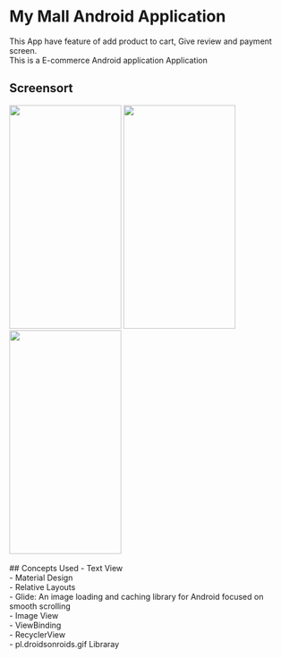 # My Mall Android Application 
This App have feature of add product to cart, Give review and payment screen.<br>
This is a E-commerce Android application Application <br>

## Screensort
<img src="https://user-images.githubusercontent.com/69913088/95423825-5a82d980-095f-11eb-949b-5511600b77a2.jpg" width="200" height="400" /> 
<img src="https://user-images.githubusercontent.com/69913088/95423792-4f2fae00-095f-11eb-9d4a-cbaa5d795aad.jpg" width="200" height="400" />  
<img src="https://user-images.githubusercontent.com/69913088/95423755-40e19200-095f-11eb-92f6-406f58076c1d.jpg" width="200" height="400" /> 
<br>
<br>
## Concepts Used
- Text View <br>
- Material Design <br>
- Relative Layouts <br>
- Glide: An image loading and caching library for Android focused on smooth scrolling <br>
- Image View <br>
- ViewBinding <br>
- RecyclerView <br>
- pl.droidsonroids.gif Libraray
